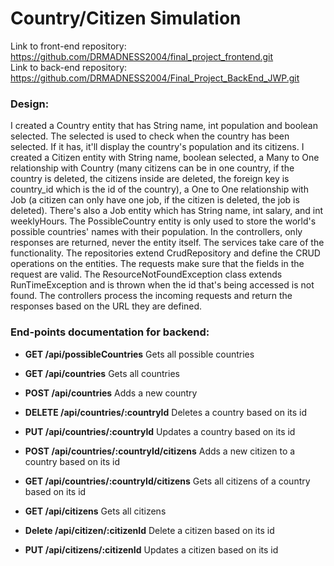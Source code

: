 # Country/Citizen Simulation

Link to front-end repository: https://github.com/DRMADNESS2004/final_project_frontend.git  
Link to back-end repository: https://github.com/DRMADNESS2004/Final_Project_BackEnd_JWP.git

### Design:

I created a Country entity that has String name, int population and boolean selected. The selected is used to check when the country has been selected. If it has, it'll display the country's population and its citizens. I created a Citizen entity with String name, boolean selected, a Many to One relationship with Country (many citizens can be in one country, if the country is deleted, the citizens inside are deleted, the foreign key is country_id which is the id of the country), a One to One relationship with Job (a citizen can only have one job, if the citizen is deleted, the job is deleted). There's also a Job entity which has String name, int salary, and int weeklyHours. The PossibleCountry entity is only used to store the world's possible countries' names with their population. In the controllers, only responses are returned, never the entity itself. The services take care of the functionality. The repositories extend CrudRepository and define the CRUD operations on the entities. The requests make sure that the fields in the request are valid. The ResourceNotFoundException class extends RunTimeException and is thrown when the id that's being accessed is not found. The controllers process the incoming requests and return the responses based on the URL they are defined.

### End-points documentation for backend:

- **GET /api/possibleCountries**     Gets all possible countries
* **GET /api/countries**     Gets all countries
+ **POST /api/countries**     Adds a new country
- **DELETE /api/countries/:countryId**     Deletes a country based on its id
* **PUT /api/countries/:countryId**     Updates a country based on its id
+ **POST /api/countries/:countryId/citizens**     Adds a new citizen to a country based on its id
- **GET /api/countries/:countryId/citizens**     Gets all citizens of a country based on its id
* **GET /api/citizens**     Gets all citizens
+ **Delete /api/citizen/:citizenId**     Delete a citizen based on its id
- **PUT /api/citizens/:citizenId**     Updates a citizen based on its id